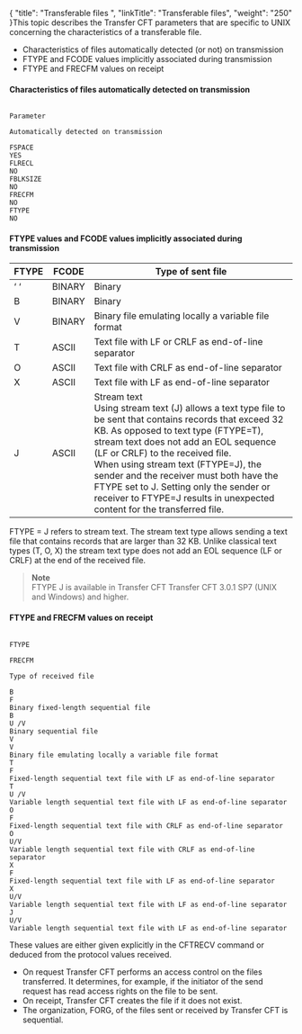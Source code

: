 {
    "title": "Transferable files ",
    "linkTitle": "Transferable files",
    "weight": "250"
}This
topic describes the Transfer
CFT parameters that are specific to UNIX concerning the characteristics of a transferable file.

-   Characteristics of files automatically detected  (or not) on transmission
-   FTYPE and FCODE values implicitly
    associated during transmission
-   FTYPE and FRECFM values on receipt

#### Characteristics of files automatically detected on transmission

```

Parameter

Automatically detected on transmission

FSPACE 
YES 
FLRECL 
NO
FBLKSIZE 
NO 
FRECFM 
NO
FTYPE 
NO
```

#### FTYPE values and FCODE values implicitly associated during transmission


| FTYPE  | FCODE  | Type of sent file  |
| --- | --- | --- |
|  ‘ ‘  |  BINARY  | Binary  |
|  B  |  BINARY  | Binary  |
|  V  |  BINARY  | Binary file emulating locally a variable file format  |
|  T  |  ASCII  | Text file with LF or CRLF as end-of-line separator  |
|  O  |  ASCII  | Text file with CRLF as end-of-line separator  |
|  X  |  ASCII  | Text file with LF as end-of-line separator  |
| J  | ASCII  |  Stream text<br/>Using stream text (J) allows a text type file to be sent that contains records that exceed 32 KB. As opposed to text type (FTYPE=T), stream text does not add an EOL sequence (LF or CRLF) to the received file.<br/>When using stream text (FTYPE=J), the sender and the receiver must both have the FTYPE set to J. Setting only the sender or receiver to FTYPE=J results in unexpected content for the transferred file.  |


FTYPE = J refers to stream text. The stream text type allows sending a text file that contains records  that are larger than 32 KB. Unlike classical text types (T, O, X) the stream text type does not add an EOL sequence (LF or CRLF) at the end of the received file.

> **Note**  
> FTYPE J  is available in Transfer CFT Transfer CFT 3.0.1 SP7 (UNIX and Windows) and higher.

#### FTYPE and FRECFM values on receipt

```

FTYPE

FRECFM

Type of received file

B 
F 
Binary fixed-length sequential file  
B 
U /V
Binary sequential file
V 
V 
Binary file emulating locally a variable file format
T
F
Fixed-length sequential text file with LF as end-of-line separator
T
U /V
Variable length sequential text file with LF as end-of-line separator
O
F
Fixed-length sequential text file with CRLF as end-of-line separator
O 
U/V 
Variable length sequential text file with CRLF as end-of-line separator
X
F
Fixed-length sequential text file with LF as end-of-line separator
X 
U/V 
Variable length sequential text file with LF as end-of-line separator
J
U/V
Variable length sequential text file with LF as end-of-line separator
```

These values are either given explicitly in the CFTRECV command or deduced
from the protocol values received.

-   On request Transfer CFT performs an access control on the files transferred.
    It determines, for example, if the initiator of the send request has read
    access rights on the file to be sent.
-   On receipt, Transfer CFT creates the file if it does not exist.
-   The organization, FORG, of the files sent or received by Transfer CFT
    is sequential.
